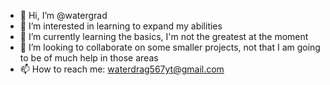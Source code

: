 - 👋 Hi, I’m @watergrad
- 👀 I’m interested in learning to expand my abilities
- 🌱 I’m currently learning the basics, I'm not the greatest at the moment
- 💞️ I’m looking to collaborate on some smaller projects, not that I am going to be of much help in those areas
- 📫 How to reach me: waterdrag567yt@gmail.com

<!---
watergrad/watergrad is a ✨ special ✨ repository because its `README.md` (this file) appears on your GitHub profile.
You can click the Preview link to take a look at your changes.
--->
